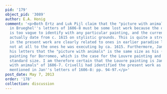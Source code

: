 ```yaml
---
pid: '179'
object_pid: '3089'
author: E.A. Honig
comment: '<p>Both Ertz and Luk Pijl claim that the "picture with animals" mentioned
  in Brueghel''s letters of 1606-8 must be some lost work because the description
  is too vague to identify with any particular painting, and the current work must
  actually date from c. 1615 on stylistic grounds. This is quite a stretch: the animals
  in the present work are clearly related to ones in earlier paradise landscapes and
  not at all to the ones he was executing by ca. 1615. Furthermore, Jan stresses in
  his letters that the "picture with animals" is the same size as his (first) flower
  painting for Borromeo, which is the case for the Louvre painting and is not Jan''s
  standard size. I am therefore certain that the Louvre painting is Jan''s "picture
  with animals" of 1606-7. Crivelli had identified the present work as being the one
  mentioned in Jan''s letters of 1606-8: pp. 94-97.</p>'
post_date: May 7, 2013
order: '178'
collection: discussion
---
```

